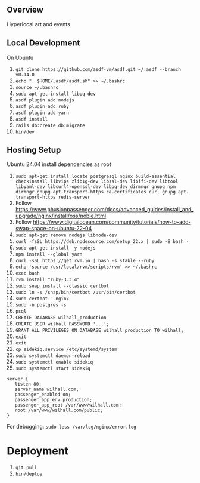 ## Overview

Hyperlocal art and events

## Local Development

On Ubuntu

1. `git clone https://github.com/asdf-vm/asdf.git ~/.asdf --branch v0.14.0`
1. `echo ". $HOME/.asdf/asdf.sh" >> ~/.bashrc`
1. `source ~/.bashrc`
1. `sudo apt-get install libpq-dev`
1. `asdf plugin add nodejs`
1. `asdf plugin add ruby`
1. `asdf plugin add yarn`
1. `asdf install`
1. `rails db:create db:migrate`
1. `bin/dev`

## Hosting Setup

Ubuntu 24.04 install dependencies as root

1. `sudo apt-get install locate postgresql nginx build-essential checkinstall libvips zlib1g-dev libssl-dev libffi-dev libtool libyaml-dev libcurl4-openssl-dev libpq-dev dirmngr gnupg npm dirmngr gnupg apt-transport-https ca-certificates curl gnupg apt-transport-https redis-server`
1. Follow https://www.phusionpassenger.com/docs/advanced_guides/install_and_upgrade/nginx/install/oss/noble.html
1. Follow https://www.digitalocean.com/community/tutorials/how-to-add-swap-space-on-ubuntu-22-04
1. `sudo apt-get remove nodejs libnode-dev`
1. `curl -fsSL https://deb.nodesource.com/setup_22.x | sudo -E bash -`
1. `sudo apt-get install -y nodejs`
1. `npm install --global yarn`
1. `curl -sSL https://get.rvm.io | bash -s stable --ruby`
1. `echo 'source /usr/local/rvm/scripts/rvm' >> ~/.bashrc`
1. `exec bash`
1. `rvm install "ruby-3.3.4"`
1. `sudo snap install --classic certbot`
1. `sudo ln -s /snap/bin/certbot /usr/bin/certbot`
1. `sudo certbot --nginx`
1. `sudo -u postgres -s`
1. `psql`
1. `CREATE DATABASE wilhall_production`
1. `CREATE USER wilhall PASSWORD '...';`
1. `GRANT ALL PRIVILEGES ON DATABASE wilhall_production TO wilhall;`
1. `exit`
1. `exit`
1. `cp sidekiq.service /etc/systemd/system`
1. `sudo systemctl daemon-reload`
1. `sudo systemctl enable sidekiq`
1. `sudo systemctl start sidekiq`

```
server {
   listen 80;
   server_name wilhall.com;
   passenger_enabled on;
   passenger_app_env production;
   passenger_app_root /var/www/wilhall.com;
   root /var/www/wilhall.com/public;
}
```

For debugging:
`sudo less /var/log/nginx/error.log`

# Deployment

1. `git pull`
1. `bin/deploy`